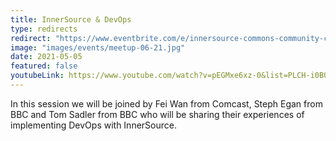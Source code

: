 ```yaml
---
title: InnerSource & DevOps
type: redirects
redirect: "https://www.eventbrite.com/e/innersource-commons-community-call-innersource-devops-tickets-152994650117?aff=erelexpmlt"
image: "images/events/meetup-06-21.jpg"
date: 2021-05-05
featured: false
youtubeLink: https://www.youtube.com/watch?v=pEGMxe6xz-0&list=PLCH-i0B0otNR90HDn8D9PsnQNE1r3JiUE
---
```


In this session we will be joined by Fei Wan from Comcast, Steph Egan from BBC and Tom Sadler from BBC who will be sharing their experiences of implementing DevOps with InnerSource.
